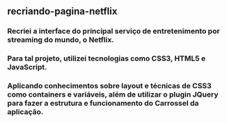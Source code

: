 ## recriando-pagina-netflix

### Recriei a interface do principal serviço de entretenimento por streaming do mundo, o Netflix. 
### Para tal projeto, utilizei tecnologias como CSS3, HTML5 e JavaScript. 
### Aplicando conhecimentos sobre layout e técnicas de CSS3 como containers e variáveis, além de utilizar o plugin JQuery para fazer a estrutura e funcionamento do Carrossel da aplicação.
